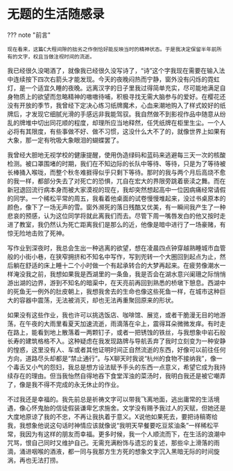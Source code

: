 # 无题的生活随感录

??? note "前言"

    现在看来，这篇C大程间隙的拙劣之作倒恰好能反映当时的精神状态。于是我决定保留半年前所有的文字，权且当做注视时间的流逝。


我已经很久没喝酒了，就像我已经很久没写诗了，“诗”这个字我现在需要在输入法中连续按下四次右箭头才能发现。今天的夜晚闷热而宁静，窗外没有闪烁的霓虹灯，是一个适宜久睡的夜晚。远离汉字的日子里我过得简单充实，尽可能地满足自身物质上的欲望而忽略精神的嗷嗷待哺，积极寻找无需大脑参与的爱好。在樱花还没有开放的季节，我曾经下定决心练习纸牌魔术，心血来潮地购入了样式姣好的纸牌后，才发现它细腻光滑的手感远非我能驾驭。我自然做不到影视作品中随意从纷乱的牌堆中切出同花顺的程度，却理所应当地释然，任凭纸牌在柜里生尘。一个人必将有其限度，有些事做不好、做不习惯，这没什么大不了的，就像世界上如果有大象，那一定有吮吸大象眼泪的蝴蝶罢了。 

我曾经大胆地无视学校的健康提醒，使用伪造绿码和蓝码来逃避每三天一次的核酸检测。被口罩围堵的时期，我们在不知边际的长队中等待、等待，只是为了等待被长棒捅入喉咙，而整个秋冬难捱得似乎只剩下等待。那时的我与两个月后高烧不愈的我一样，都部分失去了对死亡的恐惧，兀自在宏大的界限旁跳着亵渎之舞。而在新冠退回流行病本身而被大家漠视的现在，我却突然想起高中一位因病痛经常请假的同学。一个稀松平常的周五，我看着他桌面的试卷慢慢堆起来，没过书桌原本的颜色，像下了一场无声的雪。窗外濒死的落日残酷又优美，有一瞬间我产生了一种悲哀的预感，认为这位同学将就此离我们而去。尽管下周一嘴唇发白的他又按时走进了教室，我仍然认为死亡距离我们是那么的近，他像是暗中进行了一场豪赌，有惊无险地击败了死神。 

写作业到深夜时，我总会生出一种逃离的欲望，想在凌晨四点钟穿越熟睡城市血管般的小街小巷，在狭窄拥挤和不知名中写作，写到兜转一个大圈回到起点为止，然后躺在舒适的床上睡十二个小时做一个有起承转合的大梦再起来。在疲劳像潮水一样淹没我之前，我想如果我是西湖里的一条鱼，我是否会在湖水意兴阑珊之际悄悄游出湖的边界，游到不知名的暗渠中，在天亮前再回到熟悉的桥墩下憩息。西湖中的死鱼无一例外的肚皮朝上，我想我舍去的生命也像这些死鱼一样，在城市这种巨大的容器中震荡，无法被消灭，却也无法再重聚回原来的形状。 

如果没有这些作业，我也许可以挑选饭店、咖啡馆、展览，或者干脆漫无目的地游荡，在午夜的大雨里看夏天加速流逝，雨滴落在伞上，震得耳朵微微发痒。有时走在路上，能看到地上散落着一两颗钉子，或者一把锈蚀的铁丝，与我想象中岩石般长寿的建筑格格不入。这种疑虑在我发现路牌与导航丢弃了我时立刻变为一种安静的惶惑，这里没有人、车或者其他证明时间正自然流逝的东西，好像可以前往任何方向，道路尽头却都是“禁止通行”。与X聊天时我说“杭州的食物不接纳我”，像一个毒舌又小气的怨妇，我总是想方设法赋予手头的东西一点意义，希望它成为我持续存在的理由。但当我怡然自得地吞下食堂浑浊的菜汤时，我明白我还是被它嘲弄了，像是我不得不完成的永无休止的作业。 

不过我还是幸福的。我先前总是祈祷文字可以带我飞离地面，逃出庸常的生活境遇，像心怀鬼胎的信徒假装谦卑乞求施舍。文学没有赐予我过人的天赋，但她还是大度地原谅了我的不忠，不再让我执着于意义。X说他如果死去，要把诗稿寄给我，我想象他说这句话时神情应该就像说“我明天早餐要吃豆浆油条”一样稀松平常，我因为有这样的朋友而幸福。更多时候，我一个人顺流而下，在生活的浪潮中咒骂，恨自己同时又维护自己。无需充满粉饰与遗忘的复述，那些伞上滑落的雨滴，涌进咽喉的酒液，都一同与我那方生方死的想象文字沉入黑暗无际的时间旋涡，再也无法打捞。 
